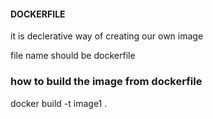 #### DOCKERFILE
it is declerative way of creating our own image

file name should be dockerfile

### how to build the image from dockerfile

docker build -t  image1 .